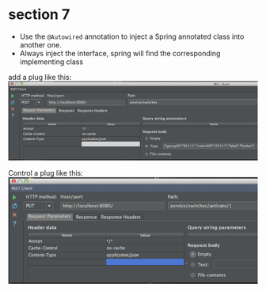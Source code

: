 # section 7

* Use the `@Autowired` annotation to inject a Spring annotated class into another one. 
* Always inject the interface, spring will find the corresponding implementing class

add a plug like this:
![](1.png) 

Control a plug like this:
![](2.png)